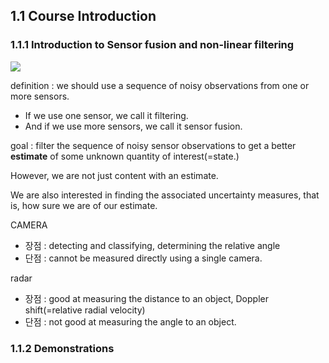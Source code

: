 ## 1.1 Course Introduction 

### 1.1.1 Introduction to Sensor fusion and non-linear filtering

![](https://i.imgur.com/BhzKURp.png)

definition : we should use a sequence of noisy observations from one or more sensors.
- If we use one sensor, we call it filtering.
- And if we use more sensors, we call it sensor fusion.

goal : filter the sequence of noisy sensor observations to get a better **estimate** of some unknown quantity of interest(=state.)

However, we are not just content with an estimate.

We are also interested in finding the associated uncertainty measures, that is, how sure we are of our estimate.

CAMERA 
- 장점 : detecting and classifying, determining the relative angle
- 단점 : cannot be measured directly using a single camera.

radar
- 장점 : good at measuring the distance to an object, Doppler shift(=relative radial velocity)
- 단점 : not good at measuring the angle to an object.


### 1.1.2 Demonstrations

